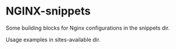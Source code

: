 # NGINX-snippets

Some building blocks for Nginx configurations in the snippets dir.

Usage examples in sites-available dir.


